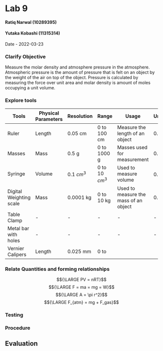 # Lab 9
#### Ratiq Narwal (10289395)
#### Yutaka Kobashi (11315314)
Date - 2022-03-23



### Clarify Objective

Measure the molar density and atmosphere pressure in the atmosphere. Atmospheric pressure is the amount of pressure that is felt on an object by the weight of the air on top of the object. Pressure is calculated by measuring the force over unit area and molar density is amount of moles occupying a unit volume. 


### Explore tools
| Tools                   | Physical Parameters | Resolution   | Range            | Usage                                 | Uncertainty   |
| ----------------------- | ------------------- | ------------ | ---------------- | ------------------------------------- | ------------- |
| Ruler                   | Length              | 0.05 cm      | 0 to 100 cm      | Measure the length of an object       | 0.1 cm        |
| Masses                  | Mass                | 0.5 g        | 0 to 1000 g      | Masses used for measurement           | 0.5 g         |
| Syringe                 | Volume              | 0.1 ${cm^3}$ | 0 to 10 ${cm^3}$ | Used to measure volume                | 0.05 ${cm^3}$ |
| Digital Weighting scale | Mass                | 0.0001 kg    | 0 to 10 kg       | Used to measure the mass of an object | 0.0001 kg     |
| Table Clamp             | -                   | -            | -                | -                                     | -             |
| Metal bar with holes    | -                   | -            | -                | -                                     | -             |
| Vernier Calipers        | Length              | 0.025 mm     | 0 to                  |                                       |               |

### Relate Quantities and forming relationships

$${\LARGE PV = nRT}$$
$${\LARGE F = ma = mg = W}$$
$${\LARGE A = \pi r^2}$$
$${\LARGE F_{atm} = mg + F_gas}$$



### Testing

### Procedure

## Evaluation